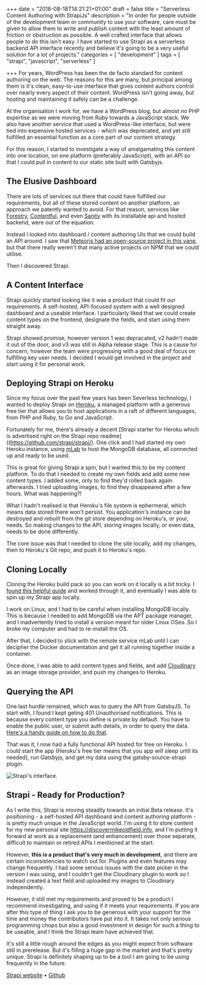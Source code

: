 +++
date = "2018-08-18T14:21:21+01:00"
draft = false
title = "Serverless Content Authoring with StrapiJs"
description = "In order for people outside of the development team or community to use your software, care must be given to allow them to write and publish content with the least amount of friction or obstruction as possible. A well crafted interface that allows people to do this isn't easy. I have started to use Strapi as a serverless backend API interface recently and believe it's going to be a very useful solution for a lot of projects."
categories = [
  "development"
]
tags = [
    "strapi",
   "javascript",
	 "serverless"
]

+++
For years, WordPress has been the de facto standard for content authoring on the web. The reasons for this are many, but principal among them is it's clean, easy-to-use interface that gives content authors control over nearly every aspect of their content. WordPress isn't going away, but hosting and maintaining it safely can be a challenge.

At the organisation I work for, we have a WordPress blog, but almost no PHP expertise as we were moving from Ruby towards a JavaScript stack. We also have another service that used a WordPress-like interface, but were tied into expensive hosted services - which was deprecated, and yet still fulfilled an essential function as a core part of our content strategy.

For this reason, I started to investigate a way of amalgamating this content into one location, on one platform (preferably JavaScript), with an API so that I could pull in content to our static site built with Gatsbyjs.

## The Elusive Dashboard

There are lots of services out there that could have fulfilled our requirements, but all of these stored content on another platform, an approach we patently wanted to avoid. For that reason, services like [Forestry](https://forestry.io/), [Contentful](https://www.contentful.com/), and even [Sanity](https://www.sanity.io/) with its installable api and hosted backend, were out of the equation.

Instead I looked into dashboard / content authoring UIs that we could build an API around. I saw that [Meteorjs had an open-source project  in this vane](https://github.com/yogiben/meteor-admin "A complete admin dashboard solution"), but that there really weren't that many active projects on NPM that we could utilise.

Then I discovered Strapi.

## A Content Interface

Strapi quickly started looking like it was a product that could fit our requirements. A self-hosted, API-focused system with a well designed dashboard and a useable interface. I particularly liked that we could create content types on the frontend, designate the fields, and start using them straight away.

Strapi showed promise, however version 1 was depracated, v2 hadn't made it out of the door, and v3 was still in Alpha release stage. This is a cause for concern, however the team were progressing with a good deal of focus on fulfilling key user needs. I decided I would get involved in the project and start using it for personal work.

## Deploying Strapi on Heroku
Since my  focus over the past few years has been Severless technology, I wanted to deploy Strapi on [Heroku](https://www.heroku.com/ "Cloud application platform"), a managed platform with a generous free tier that allows you to host applications in a raft of different languages, from PHP and Ruby, to Go and JavaScript.

Fortunately for me, there's already a decent [Strapi starter for Heroku which is advertised right on the Strapi repo readme]((https://github.com/strapi/strapi/). One click and I had started my own Heroku instance, using [mLab](https://mlab.com/ "Database-as-a-service by Mlab") to host the MongoDB database, all connected up and ready to be used.

This is great for giving Strapi a spin, but I wanted this to be my content platform. To do that I needed to create my own fields and add some new content types. I added some, only to find they'd rolled back again afterwards. I tried uploading images, to find they disappeared after a few hours. What was happening?!

What I hadn't realised is that Heroku's file system is ephermeral, which means data stored there won't persist. You application's instance can be destroyed and rebuilt from the git store depending on Heroku's, or your, needs. So making changes to the API, storing images locally, or even data, needs to be done differently.

The core issue was that I needed to clone the site locally, add my changes, then  to Heroku's Git repo, and push it to Heroku's repo.

## Cloning Locally

Cloning the Heroku build pack so you can work on it locally is a bit tricky. I [found this helpful guide](https://help.heroku.com/XOBUHLKQ/why-do-i-see-a-message-you-appear-to-have-cloned-an-empty-repository-when-using-heroku-git-clone "Why do I see a message 'You appear to have cloned an empty repository' when using heroku git:clone?
") and worked through it, and eventually I was able to spin up my Strapi app locally.

I work on Linux, and I had to be careful when installing MongoDB locally. This is because I needed to add MongoDB via the APT package manager, and I inadvertently tried to install a version meant for older Linux OSes. So I broke my computer and had to re-install the OS.

After that, I decided to stick with the remote service mLab until I can decipher the Docker documentation and get it all running together inside a container.

Once done, I was able to add  content types and fields, and add [Cloudinary](https://cloudinary.com/ "image and video storage, optimization and CDN") as an image storage provider, and push my changes to Heroku.

## Querying the API

One last hurdle remained, which was to query the API from GatsbyJS. To start with, I found I kept geting 401 Unauthorised notifications. This is because every content type you define is private by default. You have to enable the public user, or submit auth details, in order to query the data. [Here's a handy guide on how to do that](https://strapi.io/documentation/getting-started/quick-start.html#consume-your-api "Strapi Quick Start: Consume your API").

That was it, I now had a fully functional API hosted for free on Heroku. I could start the app (Heroku's free tier means that you app will sleep until its needed), run Gatsbyjs, and get my data using the gatsby-source-strapi plugin.

![Strapi's interface.](/images/strapi-interface.png "The Strapi content editor")

## Strapi - Ready for Production?

As I write this, Strapi is moving steadily towards an initial Beta release. It's positioning - a self-hosted API dashboard and content authoring platform - is pretty much unique in the JavaScript world. I'm using it to store content for my new personal site https://discovermikeoldfield.info, and I'm putting it forward at work as a replacement (and enhancement) over those separate, difficult to maintain or retired APIs I mentioned at the start.

However, **this is a product that's very much in development**, and there are certain inconsistencies to watch out for. Plugins and even features may change frequently. I had some serious issues with the date picker in the version I was using, and I couldn't get the Cloudinary plugin to work so I instead created a text field and uploaded my images to Cloudinary independently.

However, it still met my requirements and proved to be a product I recommend investigating, and using if it meets your requirements. If you are after this type of thing I ask you to be generous with your support for the time and money the contributors have put into it. It takes not only serious programming chops but also a good investment in design for such a thing to be useable, and I think the Strapi team have achieved that.

It's still a little rough around the edges as you might expect from software still in prerelease. But it's filling a huge gap in the market and that's pretty unique. Strapi is definitely shaping up to be a tool I am going to be using frequently in the future.

[Strapi website](https://strapi.io/) &bull; [Github](https://github.com/strapi/strapi/)
